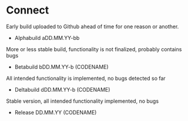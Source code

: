# Connect

Early build uploaded to Github ahead of time for one reason or another.

- Alphabuild aDD.MM.YY-bb


More or less stable build, functionality is not finalized, probably contains bugs

- Betabuild bDD.MM.YY-b (CODENAME)


All intended functionality is implemented, no bugs detected so far

- Deltabuild dDD.MM.YY-b (CODENAME)


Stable version, all intended functionality implemented, no bugs

- Release DD.MM.YY (CODENAME)
